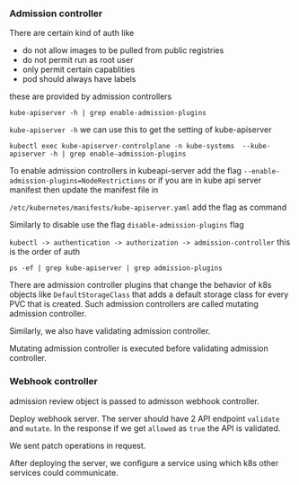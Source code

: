 ### Admission controller

There are certain kind of auth like
- do not allow images to be pulled from public registries
- do not permit run as root user
- only permit certain capablities
- pod should always have labels

these are provided by admission controllers

 `kube-apiserver -h | grep enable-admission-plugins `

`kube-apiserver -h` we can use this to get the setting of kube-apiserver

`kubectl exec kube-apiserver-controlplane -n kube-systems  --kube-apiserver -h | grep enable-admission-plugins` 


To enable admission controllers in kubeapi-server add the flag `--enable-admission-plugins=NodeRestrictions` or if you are in kube api server manifest then update the manifest file in 

`/etc/kubernetes/manifests/kube-apiserver.yaml` add the flag as command


Similarly to disable use the flag `disable-admission-plugins` flag

`kubectl -> authentication -> authorization -> admission-controller` this is the order of auth


`ps -ef | grep kube-apiserver | grep admission-plugins`


There are admission controller plugins that change the behavior of k8s objects like `DefaultStorageClass` that adds a default storage class for every PVC that is created. Such admission controllers are called mutating admission controller.

Similarly, we also have validating admission controller.

Mutating admission controller is executed before validating admission controller.

### Webhook controller
admission review object is passed to admisson webhook controller.

Deploy webhook server. The server should have 2 API endpoint `validate` and `mutate`.
In the response if we get `allowed` as `true` the API is validated.

We sent patch operations in request.

After deploying the server, we configure a service using which k8s other services could communicate. 